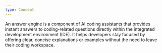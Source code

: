 ```yaml
---
type: Concept
---
```


An answer engine is a component of AI coding assistants that provides instant answers to coding-related questions directly within the integrated development environment (IDE). It helps developers stay focused by offering clear, concise explanations or examples without the need to leave their coding workspace.